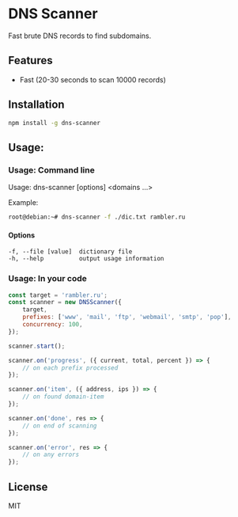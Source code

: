 # DNS Scanner

Fast brute DNS records to find subdomains.

## Features

-   Fast (20-30 seconds to scan 10000 records)

## Installation

```sh
npm install -g dns-scanner
```

## Usage:

### Usage: Command line

Usage: dns-scanner [options] <domains ...>

Example:

```sh
root@debian:~# dns-scanner -f ./dic.txt rambler.ru
```

#### Options

```
-f, --file [value]  dictionary file
-h, --help          output usage information
```

### Usage: In your code

```js
const target = 'rambler.ru';
const scanner = new DNSScanner({
    target,
    prefixes: ['www', 'mail', 'ftp', 'webmail', 'smtp', 'pop'],
    concurrency: 100,
});

scanner.start();

scanner.on('progress', ({ current, total, percent }) => {
    // on each prefix processed
});

scanner.on('item', ({ address, ips }) => {
    // on found domain-item
});

scanner.on('done', res => {
    // on end of scanning
});

scanner.on('error', res => {
    // on any errors
});
```

## License

MIT
